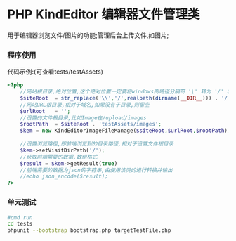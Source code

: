 PHP KindEditor 编辑器文件管理类
====================================
用于编辑器浏览文件/图片的功能;管理后台上传文件,如图片;

### 程序使用
代码示例:(可查看tests/testAssets)<br>
```php
<?php
    //网站根目录,绝对位置,这个绝对位置一定要将windows的路径分隔符 '\' 转为 '/' 才能正常使用
    $siteRoot  = str_replace('\\','/',realpath(dirname(__DIR__))) . '/';
    //网站URL根目录,相对于域名,如果没有子目录,则留空
    $urlRoot   = '';
    //设置的文件根目录,比如Image在/upload/images
    $rootPath  = $siteRoot . 'testAssets/images';
    $kem = new KindEditorImageFileManage($siteRoot,$urlRoot,$rootPath);
    
    //设置浏览路径,即前端浏览到的目录路径,相对于设置文件根目录
    $kem->setVisitDirPath('/');
    //获取前端需要的数据,数组格式
    $result = $kem->getResult(true)
    //前端需要的数据为json的字符串,由使用该类的进行转换并输出
    //echo json_encode($result); 
?>
```
### 单元测试
```sh
#cmd run
cd tests
phpunit --bootstrap bootstrap.php targetTestFile.php
```